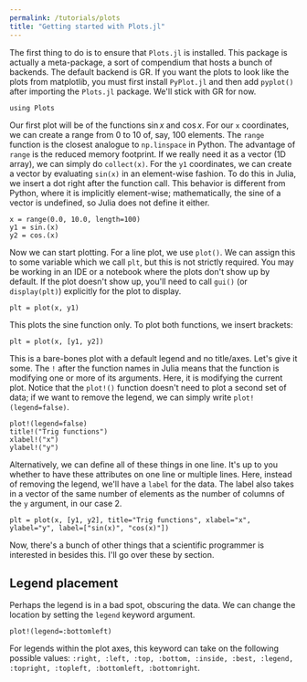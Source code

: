 ```yaml
---
permalink: /tutorials/plots
title: "Getting started with Plots.jl"
---
```


The first thing to do is to ensure that `Plots.jl` is installed.
This package is actually a meta-package, a sort of compendium that hosts a bunch of backends.
The default backend is GR. If you want the plots to look like the plots from matplotlib, you must
first install `PyPlot.jl` and then add `pyplot()` after importing the `Plots.jl` package. We'll
stick with GR for now.

```
using Plots
```

Our first plot will be of the functions $\sin x$ and $\cos x$.
For our `x` coordinates, we can create a range from 0 to 10 of, say, 100 elements. The `range` function
is the closest analogue to `np.linspace` in Python. The advantage of `range` is the reduced memory
footprint. If we really need it as a vector (1D array), we can simply do `collect(x)`.
For the `y1` coordinates, we can create a vector by evaluating `sin(x)` in an element-wise fashion. 
To do this in Julia, we insert a dot right after the function call. 
This behavior is different from Python, where it is implicitly element-wise; mathematically, the sine 
of a vector is undefined, so Julia does not define it either.

```
x = range(0.0, 10.0, length=100)
y1 = sin.(x)
y2 = cos.(x)
```

Now we can start plotting. For a line plot, we use `plot()`. We can assign this to some variable which 
we call `plt`, but this is not strictly required. You may be working in an IDE or a notebook where the 
plots don't show up by default. If the plot doesn't show up, you'll need to call `gui()` (or `display(plt)`) 
explicitly for the plot to display.

```
plt = plot(x, y1)
```

This plots the sine function only. To plot both functions, we insert brackets:

```
plt = plot(x, [y1, y2])
```

This is a bare-bones plot with a default legend and no title/axes. Let's give it some. The `!` after the
function names in Julia means that the function is modifying one or more of its arguments. Here, it is
modifying the current plot. Notice that the `plot!()` function doesn't need to plot a second set of data;
if we want to remove the legend, we can simply write `plot!(legend=false)`.

```
plot!(legend=false)
title!("Trig functions")
xlabel!("x")
ylabel!("y")
```

Alternatively, we can define all of these things in one line. It's up to you whether to have these attributes 
on one line or multiple lines. 
Here, instead of removing the legend, we'll have a `label` for the data. The label also takes in a vector of 
the same number of elements as the number of columns of the `y` argument, in our case 2.

```
plt = plot(x, [y1, y2], title="Trig functions", xlabel="x", ylabel="y", label=["sin(x)", "cos(x)"])
```

Now, there's a bunch of other things that a scientific programmer is interested in besides this. I'll
go over these by section.

## Legend placement 
Perhaps the legend is in a bad spot, obscuring the data. We can change the location by setting the 
`legend` keyword argument.

```
plot!(legend=:bottomleft)
```

For legends within the plot axes, this keyword can take on the following possible values:
`:right, :left, :top, :bottom, :inside, :best, :legend, :topright, :topleft, :bottomleft, :bottomright`.


